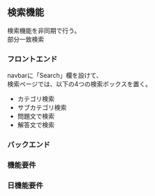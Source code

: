 ## 検索機能

検索機能を非同期で行う。
<br>
部分一致検索

### フロントエンド

navbarに「Search」欄を設けて、
<br>
検索ページでは、以下の4つの検索ボックスを置く。
- カテゴリ検索
- サブカテゴリ検索
- 問題文で検索
- 解答文で検索

### バックエンド


### 機能要件

### 日機能要件